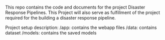 This repo contains the code and documents for the project Disaster Response Pipelines.
This Project will also serve as fulfillment of the project required for the building a disaster response pipeline.

Project setup description:
/app: contains the webapp files
/data: contains dataset
/models: contains the saved models 






